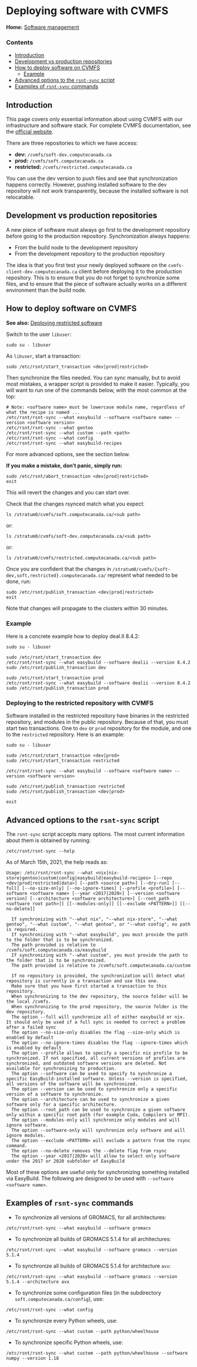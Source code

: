 # Deploying software with CVMFS

**Home:** [Software management](INDEX.md)

### Contents

- [Introduction](#introduction)
- [Development vs production repositories](#development-vs-production-repositories)
- [How to deploy software on CVMFS](#how-to-deploy-software-on-cvmfs)
  - [Example](#example)
- [Advanced options to the `rsnt-sync` script](#advanced-options-to-the-rsnt-sync-script)
- [Examples of `rsnt-sync` commands](#examples-of-rsnt-sync-commands)

## Introduction

This page covers only essential information about using CVMFS with our
infrastructure and software stack. For complete CVMFS documentation, see the
[official website](https://cvmfs.readthedocs.io/en/stable/).

There are three repositories to which we have access:

- **dev:** `/cvmfs/soft-dev.computecanada.ca`
- **prod:** `/cvmfs/soft.computecanada.ca`
- **restricted:** `/cvmfs/restricted.computecanada.ca`

You can use the dev version to push files and see that synchronization happens
correctly. However, pushing installed software to the dev repository will not
work transparently, because the installed software is not relocatable.

## Development vs production repositories

A new piece of software must always go first to the development repository
before going to the production repository. Synchronization always happens:

- From the build node to the development repository
- From the development repository to the production repository

The idea is that you first test your newly deployed software on the
`cvmfs-client-dev.computecanada.ca` client before deploying it to the production
repository. This is to ensure that you do not forget to synchronize some files,
and to ensure that the piece of software actually works on a different
environment than the build node.

## How to deploy software on CVMFS

**See also:** [Deploying restricted
software](easybuild.md#deploying-posix-group-restricted-software-with-cvmfs)

Switch to the user `libuser`:

```
sudo su - libuser
```

As `libuser`, start a transaction:

```
sudo /etc/rsnt/start_transaction <dev|prod|restricted>
```

Then synchronize the files needed. You can sync manually, but to avoid most
mistakes, a wrapper script is provided to make it easier. Typically, you will
want to run one of the commands below, with the most common at the top:

```
# Note: <software name> must be lowercase module name, regardless of what the recipe is named ...
/etc/rsnt/rsnt-sync --what easybuild --software <software name> --version <software version>
/etc/rsnt/rsnt-sync --what gentoo
/etc/rsnt/rsnt-sync --what custom --path <path>
/etc/rsnt/rsnt-sync --what config
/etc/rsnt/rsnt-sync --what easybuild-recipes
```

For more advanced options, see the section below.

**If you make a mistake, don’t panic, simply run:**

```
sudo /etc/rsnt/abort_transaction <dev|prod|restricted>
exit
```

This will revert the changes and you can start over.

Check that the changes rsynced match what you expect:

```
ls /stratum0/cvmfs/soft.computecanada.ca/<sub path>
```

or:

```
ls /stratum0/cvmfs/soft-dev.computecanada.ca/<sub path>
```

or:

```
ls /stratum0/cvmfs/restricted.computecanada.ca/<sub path>
```

Once you are confident that the changes in
`/stratum0/cvmfs/{soft-dev,soft,restricted}.computecanada.ca/` represent what
needed to be done, run:

```
sudo /etc/rsnt/publish_transaction <dev|prod|restricted>
exit
```

Note that changes will propagate to the clusters within 30 minutes.

### Example

Here is a concrete example how to deploy deal.II 8.4.2:

```
sudo su - libuser

sudo /etc/rsnt/start_transaction dev
/etc/rsnt/rsnt-sync --what easybuild --software dealii --version 8.4.2
sudo /etc/rsnt/publish_transaction dev

sudo /etc/rsnt/start_transaction prod
/etc/rsnt/rsnt-sync --what easybuild --software dealii --version 8.4.2
sudo /etc/rsnt/publish_transaction prod
```

### Deploying to the restricted repository with CVMFS
Software installed in the restricted repository have binaries in the restricted
repository, and modules in the public repository. Because of that,  you must start two
transactions. One to `dev` or `prod` repository for the module, and one to the
`restricted` repository. Here is an example:

```
sudo su - libuser

sudo /etc/rsnt/start_transaction <dev|prod>
sudo /etc/rsnt/start_transaction restricted

/etc/rsnt/rsnt-sync --what easybuild --software <software name> --version <software version>

sudo /etc/rsnt/publish_transaction restricted
sudo /etc/rsnt/publish_transaction <dev|prod>

exit
```

## Advanced options to the `rsnt-sync` script

The `rsnt-sync` script accepts many options. The most current information about
them is obtained by running:

```
/etc/rsnt/rsnt-sync --help
```

As of March 15th, 2021, the help reads as: 

```
Usage: /etc/rsnt/rsnt-sync --what <nix|nix-store|gentoo|custom|config|easybuild|easybuild-recipes> [--repo <dev|prod|restricted|data>] [--path <source path>] [--dry-run] [--full] [--no-size-only] [--no-ignore-times] [--profile <profile>] [--software <software name> [--year <2017|2020>] [--version <software version] [--architecture <software architecture>] [--root_path <software root path>]] [[--modules-only]] [[--exclude <PATTERN>]] [[--no-delete]]

  If synchronizing with "--what nix", "--what nix-store", "--what gentoo", "--what custom", "--what gentoo", or "--what config", no path is required.
  If synchronizing with "--what easybuild", you must provide the path to the folder that is to be synchronized.
  The path provided is relative to /cvmfs/soft.computecanada.ca/easybuild
  If synchronizing with "--what custom", you must provide the path to the folder that is to be synchronized.
  The path provided is relative to /cvmfs/soft.computecanada.ca/custom

  If no repository is provided, the synchronization will detect what repository is currently in a transaction and use this one.
  Make sure that you have first started a transaction to this repository.
  When synchronizing to the dev repository, the source folder will be the local /cvmfs.
  When synchronizing to the prod repository, the source folder is the dev repository.
  The option --full will synchronize all of either easybuild or nix. It should only be used if a full sync is needed to correct a problem after a failed sync
  The option --no-size-only disables the flag --size-only which is enabled by default
  The option --no-ignore-times disables the flag --ignore-times which is enabled by default
  The option --profile allows to specify a specific nix profile to be synchronized. If not specified, all current versions of profiles are synchronized, and outdated software versions are deleted. Not available for synchronizing to production.
  The option --software can be used to specify to synchronize a specific EasyBuild-installed software. Unless --version is specified, all versions of the software will be synchronized.
  The option --version can be used to synchronize only a specific version of a software to synchronize.
  The option --architecture can be used to synchronize a given software only for a specific architecture.
  The option --root_path can be used to synchronize a given software only within a specific root path (for example Cuda, Compilers or MPI).
  The option --modules-only will synchronize only modules and will ignore software.
  The option --software-only will synchronize only software and will ignore modules.
  The option --exclude <PATTERN> will exclude a pattern from the rsync command.
  The option --no-delete removes the --delete flag from rsync
  The option --year <2017|2020> will allow to select only software under the 2017 or 2020 subfolder of EasyBuild
```

Most of these options are useful only for synchronizing something installed via
EasyBuild. The following are designed to be used with `--software <software
name>`.

## Examples of `rsnt-sync` commands

- To synchronize all versions of GROMACS, for all architectures:

```
/etc/rsnt/rsnt-sync --what easybuild --software gromacs
```

- To synchronize all builds of GROMACS 5.1.4 for all architectures:

```
/etc/rsnt/rsnt-sync --what easybuild --software gromacs --version 5.1.4
```

- To synchronize all builds of GROMACS 5.1.4 for architecture `avx`:

```
/etc/rsnt/rsnt-sync --what easybuild --software gromacs --version 5.1.4 --architecture avx
```

- To synchronize some configuration files (in the subdirectory
  `soft.computecanada.ca/config`), use:

```
/etc/rsnt/rsnt-sync --what config
```

- To synchronize every Python wheels, use:

```
/etc/rsnt/rsnt-sync --what custom --path python/wheelhouse
```

- To synchronize specific Python wheels, use:

```
/etc/rsnt/rsnt-sync --what custom --path python/wheelhouse --software numpy --version 1.18
```

